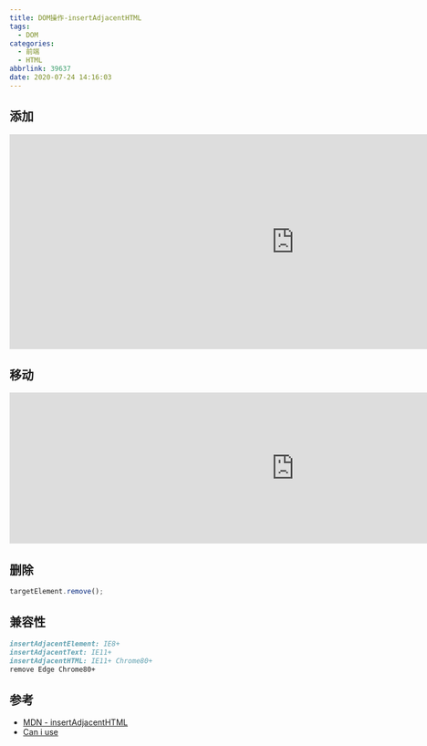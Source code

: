 ```yaml
---
title: DOM操作-insertAdjacentHTML
tags:
  - DOM
categories:
  - 前端
  - HTML
abbrlink: 39637
date: 2020-07-24 14:16:03
---
```


## 添加

<iframe height="377" scrolling="no" title="添加DOM - insertAdjacentHTML" src="https://codepen.io/JingW/embed/VweRydj?height=377&amp;theme-id=light&amp;default-tab=js,result" frameborder="no" allowtransparency="true" allowfullscreen="true" style="width: 997.594px;"></iframe>

<!-- more -->

## 移动

<iframe height="265" scrolling="no" title="移动DOM元素" src="https://codepen.io/JingW/embed/PoZLExJ?height=265&amp;theme-id=light&amp;default-tab=js,result" frameborder="no" allowtransparency="true" allowfullscreen="true" style="width: 997.594px;"></iframe>

## 删除

```js
targetElement.remove();
```

## 兼容性

```markdown
insertAdjacentElement: IE8+
insertAdjacentText: IE11+
insertAdjacentHTML: IE11+ Chrome80+
remove Edge Chrome80+
```

## 参考

- [MDN - insertAdjacentHTML](https://developer.mozilla.org/zh-CN/docs/Web/API/Element/insertAdjacentHTML)
- [Can i use](https://www.caniuse.com/)
